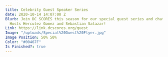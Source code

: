 ```yaml
---
title: Celebrity Guest Speaker Series
date: 2020-10-14 14:07:00 Z
Blurb: Join DC SCORES this season for our special guest series and chat with ESPN
  Hosts Herculez Gomez and Sebastian Salazar!
Link: https://link.dcscores.org/guest
Image: "/uploads/Special%20Guest%20Flyer.jpg"
Image Position: 50% 50%
Color: "#00467F"
Is Finished?: true
---
```



